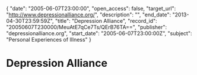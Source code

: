 {
  "date": "2005-06-07T23:00:00", 
  "open_access": false, 
  "target_url": "http://www.depressionalliance.org/", 
  "description": "", 
  "end_date": "2013-04-30T23:59:59Z", 
  "title": "Depression Alliance", 
  "record_id": "20050607T230000/MeuAtE7qCe7Ts/QErB76TA==", 
  "publisher": "depressionalliance.org", 
  "start_date": "2005-06-07T23:00:00Z", 
  "subject": "Personal Experiences of Illness"
}

# Depression Alliance

